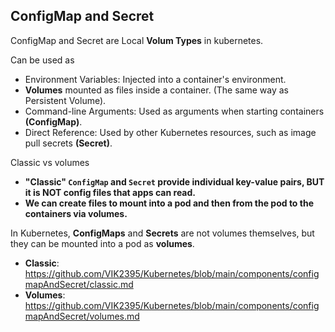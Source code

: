 ## ConfigMap and Secret

ConfigMap and Secret are Local **Volum Types** in kubernetes.

Can be used as
- Environment Variables: Injected into a container's environment.
- **Volumes** mounted as files inside a container. (The same way as Persistent Volume).
- Command-line Arguments: Used as arguments when starting containers **(ConfigMap)**.
- Direct Reference: Used by other Kubernetes resources, such as image pull secrets **(Secret)**.

Classic vs volumes
- **"Classic" `ConfigMap` and `Secret` provide individual key-value pairs, BUT it is NOT config files that apps can read.**
- **We can create files to mount into a pod and then from the pod to the containers via volumes.**

In Kubernetes, **ConfigMaps** and **Secrets** are not volumes themselves, but they can be mounted into a pod as **volumes**.

- **Classic**: https://github.com/VIK2395/Kubernetes/blob/main/components/configmapAndSecret/classic.md
- **Volumes**: https://github.com/VIK2395/Kubernetes/blob/main/components/configmapAndSecret/volumes.md
